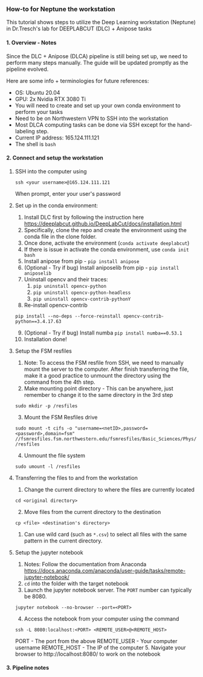 ### How-to for Neptune the workstation
This tutorial shows steps to utilize the Deep Learning workstation (Neptune) in Dr.Tresch's lab for DEEPLABCUT (DLC) + Anipose tasks

#### 1. Overview - Notes
Since the DLC + Anipose (DLCA) pipeline is still being set up, we need to perform many steps manually. The guide will be updated promptly as the pipeline evolved. 

Here are some info + terminologies for future references:
- OS: Ubuntu 20.04
- GPU: 2x Nvidia RTX 3080 Ti
- You will need to create and set up your own conda environment to perform your tasks
- Need to be on Northwestern VPN to SSH into the workstation
- Most DLCA computing tasks can be done via SSH except for the hand-labeling step.
- Current IP address: 165.124.111.121
- The shell is `bash`

#### 2. Connect and setup the workstation
1. SSH into the computer using
    ```shell
    ssh <your username>@165.124.111.121
    ```
    When prompt, enter your user's password

2. Set up in the conda environment:
   1. Install DLC first by following the instruction here https://deeplabcut.github.io/DeepLabCut/docs/installation.html
   2. Specifically, clone the repo and create the environment using the conda file in the clone folder.
   3. Once done, activate the environment (`conda activate deeplabcut`)
   4. If there is issue in activate the conda environment, use `conda init bash` 
   5. Install anipose from pip - `pip install anipose`
   6. (Optional - Try if bug) Install aniposelib from pip - `pip install aniposelib`
   7. Uninstall opencv and their traces:
      1. `pip uninstall opencv-python`
      2. `pip uninstall opencv-python-headless`
      3. `pip uninstall opencv-contrib-pythonY`
   8. Re-install opencv-contrib
   ```shell
   pip install --no-deps --force-reinstall opencv-contrib-python==3.4.17.63
   ```
   9. (Optional - Try if bug) Install numba
        `pip install numba==0.53.1`
   10. Installation done!
   
3. Setup the FSM resfiles
   1. Note: To access the FSM resfile from SSH, we need to manually mount the server to the computer. After finish transferring the file, make it a good practice to unmount the directory using the command from the 4th step.
   2. Make mounting point directory - This can be anywhere, just remember to change it to the same directory in the 3rd step
    ```shell
    sudo mkdir -p /resfiles
    ```
   3. Mount the FSM Resfiles drive 
    ```shell
    sudo mount -t cifs -o "username=<netID>,password=<password>,domain=fsm" //fsmresfiles.fsm.northwestern.edu/fsmresfiles/Basic_Sciences/Phys/TreschLab /resfiles
    ```
   4. Unmount the file system
    ```shell
    sudo umount -l /resfiles
    ```
4. Transferring the files to and from the workstation
   1. Change the current directory to where the files are currently located
    ```shell
    cd <original directory>
    ```
   2.  Move files from the current directory to the destination
    ```shell
    cp <file> <destination's directory>
    ```
      1. Can use wild card (such as `*.csv`) to select all files with the same pattern in the current directory.
5. Setup the jupyter notebook
   1. Notes: Follow the documentation from Anaconda
   https://docs.anaconda.com/anaconda/user-guide/tasks/remote-jupyter-notebook/
   2. `cd` into the folder with the target notebook
   3. Launch the jupyter notebook server. The `PORT` number can typically be 8080.
   ```shell
   jupyter notebook --no-browser --port=<PORT>
   ```
   4. Access the notebook from your computer using the command
   ```shell
   ssh -L 8080:localhost:<PORT> <REMOTE_USER>@<REMOTE_HOST>
   ```
   PORT - The port from the above
   REMOTE_USER - Your computer username
   REMOTE_HOST - The IP of the computer
   5. Navigate your browser to http://localhost:8080/ to work on the notebook

#### 3. Pipeline notes
